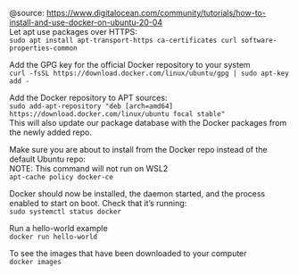 @source: https://www.digitalocean.com/community/tutorials/how-to-install-and-use-docker-on-ubuntu-20-04<br>
Let apt use packages over HTTPS:<br>
`sudo apt install apt-transport-https ca-certificates curl software-properties-common`<br>

Add the GPG key for the official Docker repository to your system<br>
`curl -fsSL https://download.docker.com/linux/ubuntu/gpg | sudo apt-key add -`<br>

Add the Docker repository to APT sources:<br>
`sudo add-apt-repository "deb [arch=amd64] https://download.docker.com/linux/ubuntu focal stable"`<br>
This will also update our package database with the Docker packages from the newly added repo.<br>

Make sure you are about to install from the Docker repo instead of the default Ubuntu repo:<br>
NOTE: This command will not run on WSL2<br>
`apt-cache policy docker-ce`<br>

Docker should now be installed, the daemon started, and the process enabled to start on boot. Check that it’s running:<br>
`sudo systemctl status docker`<br>

Run a hello-world example<br>
`docker run hello-world`<br>

To see the images that have been downloaded to your computer<br>
`docker images`<br>
